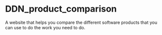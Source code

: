 # DDN_product_comparison
A website that helps you compare the different software products that you can use to do the work you need to do.
